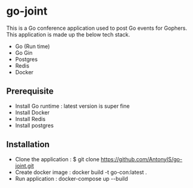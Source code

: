 # go-joint
This is a Go conference application used to post Go events for Gophers. This application is made up the below tech stack.
* Go (Run time)
* Go Gin
* Postgres
* Redis
* Docker

## Prerequisite
* Install Go runtime : latest version is super fine
* Install Docker 
* Install Redis
* Install postgres

## Installation
* Clone the application : $ git clone https://github.com/AntonyIS/go-joint.git
* Create docker image : docker build -t go-con:latest .
* Run application : docker-compose up --build





